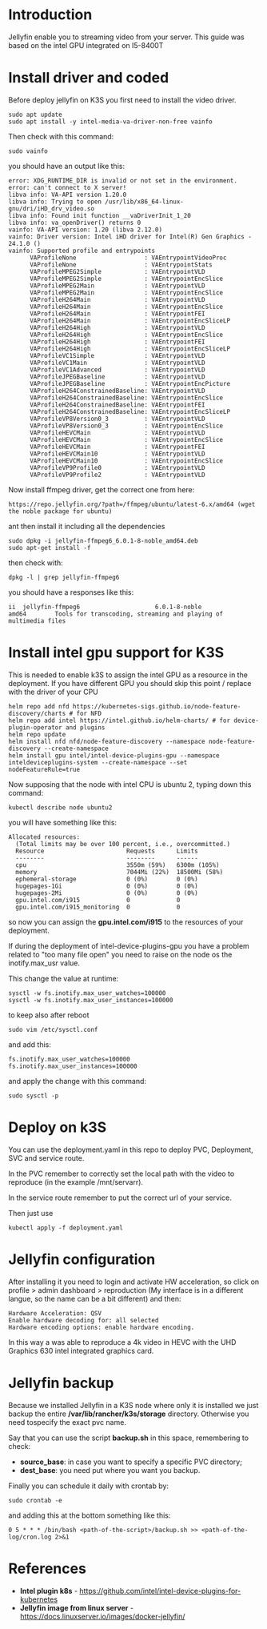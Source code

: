 # Introduction
Jellyfin enable you to streaming video from your server. This guide was based on the intel GPU integrated on I5-8400T

# Install driver and coded

Before deploy jellyfin on K3S you first need to install the video driver.
```
sudo apt update
sudo apt install -y intel-media-va-driver-non-free vainfo
```

Then check with this command:
```
sudo vainfo
```

you should have an output like this:

```
error: XDG_RUNTIME_DIR is invalid or not set in the environment.
error: can't connect to X server!
libva info: VA-API version 1.20.0
libva info: Trying to open /usr/lib/x86_64-linux-gnu/dri/iHD_drv_video.so
libva info: Found init function __vaDriverInit_1_20
libva info: va_openDriver() returns 0
vainfo: VA-API version: 1.20 (libva 2.12.0)
vainfo: Driver version: Intel iHD driver for Intel(R) Gen Graphics - 24.1.0 ()
vainfo: Supported profile and entrypoints
      VAProfileNone                   : VAEntrypointVideoProc
      VAProfileNone                   : VAEntrypointStats
      VAProfileMPEG2Simple            : VAEntrypointVLD
      VAProfileMPEG2Simple            : VAEntrypointEncSlice
      VAProfileMPEG2Main              : VAEntrypointVLD
      VAProfileMPEG2Main              : VAEntrypointEncSlice
      VAProfileH264Main               : VAEntrypointVLD
      VAProfileH264Main               : VAEntrypointEncSlice
      VAProfileH264Main               : VAEntrypointFEI
      VAProfileH264Main               : VAEntrypointEncSliceLP
      VAProfileH264High               : VAEntrypointVLD
      VAProfileH264High               : VAEntrypointEncSlice
      VAProfileH264High               : VAEntrypointFEI
      VAProfileH264High               : VAEntrypointEncSliceLP
      VAProfileVC1Simple              : VAEntrypointVLD
      VAProfileVC1Main                : VAEntrypointVLD
      VAProfileVC1Advanced            : VAEntrypointVLD
      VAProfileJPEGBaseline           : VAEntrypointVLD
      VAProfileJPEGBaseline           : VAEntrypointEncPicture
      VAProfileH264ConstrainedBaseline: VAEntrypointVLD
      VAProfileH264ConstrainedBaseline: VAEntrypointEncSlice
      VAProfileH264ConstrainedBaseline: VAEntrypointFEI
      VAProfileH264ConstrainedBaseline: VAEntrypointEncSliceLP
      VAProfileVP8Version0_3          : VAEntrypointVLD
      VAProfileVP8Version0_3          : VAEntrypointEncSlice
      VAProfileHEVCMain               : VAEntrypointVLD
      VAProfileHEVCMain               : VAEntrypointEncSlice
      VAProfileHEVCMain               : VAEntrypointFEI
      VAProfileHEVCMain10             : VAEntrypointVLD
      VAProfileHEVCMain10             : VAEntrypointEncSlice
      VAProfileVP9Profile0            : VAEntrypointVLD
      VAProfileVP9Profile2            : VAEntrypointVLD
```

Now install ffmpeg driver, get the correct one from here:
```
https://repo.jellyfin.org/?path=/ffmpeg/ubuntu/latest-6.x/amd64 (wget the noble package for ubuntu)
```

ant then install it including all the dependencies
```
sudo dpkg -i jellyfin-ffmpeg6_6.0.1-8-noble_amd64.deb 
sudo apt-get install -f
```

then check with:
```
dpkg -l | grep jellyfin-ffmpeg6
```

you should have a responses like this:
```
ii  jellyfin-ffmpeg6                     6.0.1-8-noble                           amd64        Tools for transcoding, streaming and playing of multimedia files
```
# Install intel gpu support for K3S
This is needed to enable k3S to assign the intel GPU as a resource in the deployment. If you have different GPU you should skip this point / replace with the driver of your CPU 

```
helm repo add nfd https://kubernetes-sigs.github.io/node-feature-discovery/charts # for NFD
helm repo add intel https://intel.github.io/helm-charts/ # for device-plugin-operator and plugins
helm repo update
helm install nfd nfd/node-feature-discovery --namespace node-feature-discovery --create-namespace
helm install gpu intel/intel-device-plugins-gpu --namespace inteldeviceplugins-system --create-namespace --set nodeFeatureRule=true
```

Now supposing that the node with intel CPU is ubuntu 2, typing down this command:
```
kubectl describe node ubuntu2
```

you will have something like this:
```
Allocated resources:
  (Total limits may be over 100 percent, i.e., overcommitted.)
  Resource                       Requests      Limits
  --------                       --------      ------
  cpu                            3550m (59%)   6300m (105%)
  memory                         7044Mi (22%)  18500Mi (58%)
  ephemeral-storage              0 (0%)        0 (0%)
  hugepages-1Gi                  0 (0%)        0 (0%)
  hugepages-2Mi                  0 (0%)        0 (0%)
  gpu.intel.com/i915             0             0
  gpu.intel.com/i915_monitoring  0             0
```

so now you can assign the **gpu.intel.com/i915** to the resources of your deployment.

If during the deployment of intel-device-plugins-gpu you have a problem related to "too many file open" you need to raise on the node os the inotify.max_usr value.

This change the value at runtime:
```
sysctl -w fs.inotify.max_user_watches=100000 
sysctl -w fs.inotify.max_user_instances=100000
```

to keep also after reboot

```
sudo vim /etc/sysctl.conf
```

and add this:
```
fs.inotify.max_user_watches=100000 
fs.inotify.max_user_instances=100000
```

and apply the change with this command:
```
sudo sysctl -p
```

# Deploy on k3S

You can use the deployment.yaml in this repo to deploy PVC, Deployment, SVC and service route.

In the PVC remember to correctly set the local path with the video to reproduce (in the example /mnt/servarr).

In  the service route remember to put the correct url of your service.

Then just use
```
kubectl apply -f deployment.yaml
```

# Jellyfin configuration
After installing it you need to login and activate HW acceleration, so click on profile > admin dashboard > reproduction (My interface is in a different langue, so the name can be a bit different) and then:

```
Hardware Acceleration: QSV
Enable hardware decoding for: all selected
Hardware encoding options: enable hardware encoding.
```

In this way a was able to reproduce a 4k video in HEVC with the UHD Graphics 630 intel integrated graphics card.

# Jellyfin backup
Because we installed Jellyfin in a K3S node where only it is installed we just backup the entire **/var/lib/rancher/k3s/storage** directory. Otherwise you need tospecify the exact pvc name.

Say that you can use the script **backup.sh** in this space, remembering to check:
* **source_base**: in case you want to specify a specific PVC directory;
* **dest_base**: you need put where you want you backup.

Finally you can schedule it daily with crontab by:
```
sudo crontab -e
```

and adding this at the bottom something like this:
```
0 5 * * * /bin/bash <path-of-the-script>/backup.sh >> <path-of-the-log/cron.log 2>&1
```

# References
* **Intel plugin k8s** - https://github.com/intel/intel-device-plugins-for-kubernetes
* **Jellyfin image from linux server** - https://docs.linuxserver.io/images/docker-jellyfin/
  
